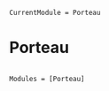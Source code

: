 ```@meta
CurrentModule = Porteau
```

# Porteau

```@index
```

```@autodocs
Modules = [Porteau]
```

